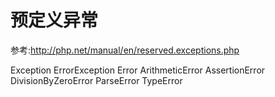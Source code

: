 # 预定义异常
参考:http://php.net/manual/en/reserved.exceptions.php

Exception
ErrorException
Error
ArithmeticError
AssertionError
DivisionByZeroError
ParseError
TypeError


